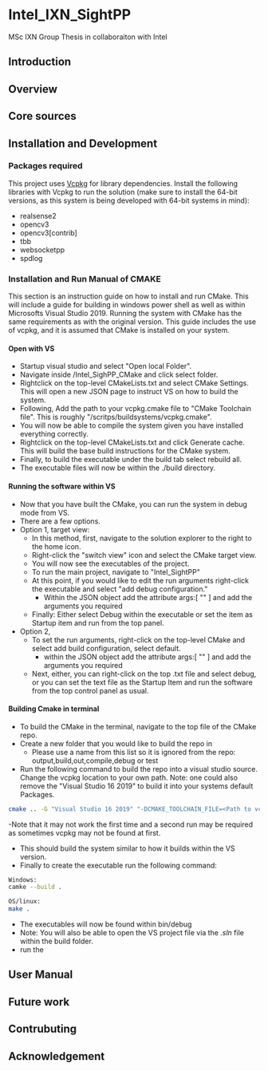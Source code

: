 # Intel_IXN_SightPP
MSc IXN Group Thesis in collaboraiton with Intel
## Introduction
## Overview
## Core sources

## Installation and Development
### Packages required
This project uses [Vcpkg](https://github.com/Microsoft/vcpkg) for library dependencies. Install the following libraries with Vcpkg to run the solution (make sure to install the 64-bit versions, as this system is being developed with 64-bit systems in mind):

* realsense2
* opencv3
* opencv3[contrib]
* tbb
* websocketpp
* spdlog


### Installation and Run Manual of CMAKE
This section is an instruction guide on how to install and run CMake. This will include a guide for building in windows power shell as well as within Microsofts Visual Studio 2019. Running the system with CMake has the same requirements as with the original version. This guide includes the use of vcpkg, and it is assumed that CMake is installed on your system.

#### Open with VS
- Startup visual studio and select "Open local Folder".
- Navigate inside /Intel_SighPP_CMake and click select folder.
- Rightclick on the top-level CMakeLists.txt and select CMake Settings. This will open a new JSON page to instruct VS on how to build the system.
- Following, Add the path to your vcpkg.cmake file to "CMake Toolchain file". This is roughly "<vcpkg path>/scritps/buildsystems/vcpkg.cmake".
- You will now be able to compile the system given you have installed everything correctly.
- Rightclick on the top-level CMakeLists.txt and click Generate cache. This will build the base build instructions for the CMake system.
- Finally, to build the executable under the build tab select rebuild all.
- The executable files will now be within the ./build directory.

#### Running the software within VS
- Now that you have built the CMake, you can run the system in debug mode from VS.
- There are a few options.
- Option 1, target view:
  - In this method, first, navigate to the solution explorer to the right to the home icon.
  - Right-click the "switch view" icon and select the CMake target view.
  - You will now see the executables of the project.
  - To run the main project, navigate to "Intel_SightPP"
  - At this point, if you would like to edit the run arguments right-click the executable and select "add debug configuration."
    - Within the JSON object add the attribute args:[ \"\" ] and add the arguments you required
  - Finally: Either select Debug within the executable or set the item as Startup item and run from the top panel.
- Option 2,
  - To set the run arguments, right-click on the top-level CMake and select add build configuration, select default.
    - within the JSON object add the attribute args:[ \"\" ] and add the arguments you required
  -  Next, either, you can right-click on the top .txt file and select debug, or you can set the text file as the Startup Item and run the software from the top control panel as usual.

#### Building Cmake in terminal
- To build the CMake in the terminal, navigate to the top file of the CMake repo.
- Create a new folder that you would like to build the repo in
  - Please use a name from this list so it is ignored from the repo: output,build,out,compile,debug or test
- Run the following command to build the repo into a visual studio source. Change the vcpkg location to your own path. Note: one could also remove the "Visual Studio 16 2019" to build it into your systems default Packages.
```bash
cmake .. -G "Visual Studio 16 2019" "-DCMAKE_TOOLCHAIN_FILE=<Path to vcpkg>/vcpkg/scripts/buildsystems/vcpkg.cmake"
```
-Note that it may not work the first time and a second run may be required as sometimes vcpkg may not be found at first.
- This should build the system similar to how it builds within the VS version.
- Finally to create the executable run the following command:
```bash
Windows:
camke --build .
```
```bash
OS/linux:
make .
```
- The executables will now be found within bin/debug
- Note: You will also be able to open the VS project file via the *.sln* file within the build folder.
- run the
## User Manual
## Future work
## Contrubuting
## Acknowledgement
